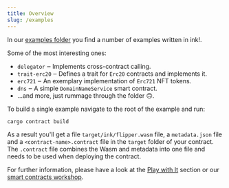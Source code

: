 ```yaml
---
title: Overview
slug: /examples
---
```


In our <a href="https://github.com/paritytech/ink/tree/master/examples">examples folder</a> you find a number of examples written in ink!.

Some of the most interesting ones:

* `delegator` ‒ Implements cross-contract calling.
* `trait-erc20` ‒ Defines a trait for `Erc20` contracts and implements it.
* `erc721` ‒ An exemplary implementation of `Erc721` NFT tokens.
* `dns` ‒  A simple `DomainNameService` smart contract.
* …and more, just rummage through the folder 🙃.

To build a single example navigate to the root of the example and run:
```bash
cargo contract build
```

As a result you'll get a file `target/ink/flipper.wasm` file, a `metadata.json` file and a `<contract-name>.contract` file in the `target` folder of your contract.
The `.contract` file combines the Wasm and metadata into one file and needs to be used when deploying the contract.

For further information, please have a look at the [Play with It](#play-with-it) section or our [smart contracts workshop](https://substrate.dev/substrate-contracts-workshop/).


